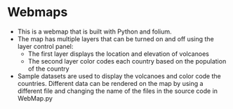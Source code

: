 # Webmaps
- This is a webmap that is built with Python and folium.
- The map has multiple layers that can be turned on and off using the layer control panel:
   - The first layer displays the location and elevation of volcanoes
   - The second layer color codes each country based on the population of the country  
- Sample datasets are used to display the volcanoes and color code the countries. Different data can be rendered on the map by using a different file and changing the name of the files in the source code in WebMap.py
